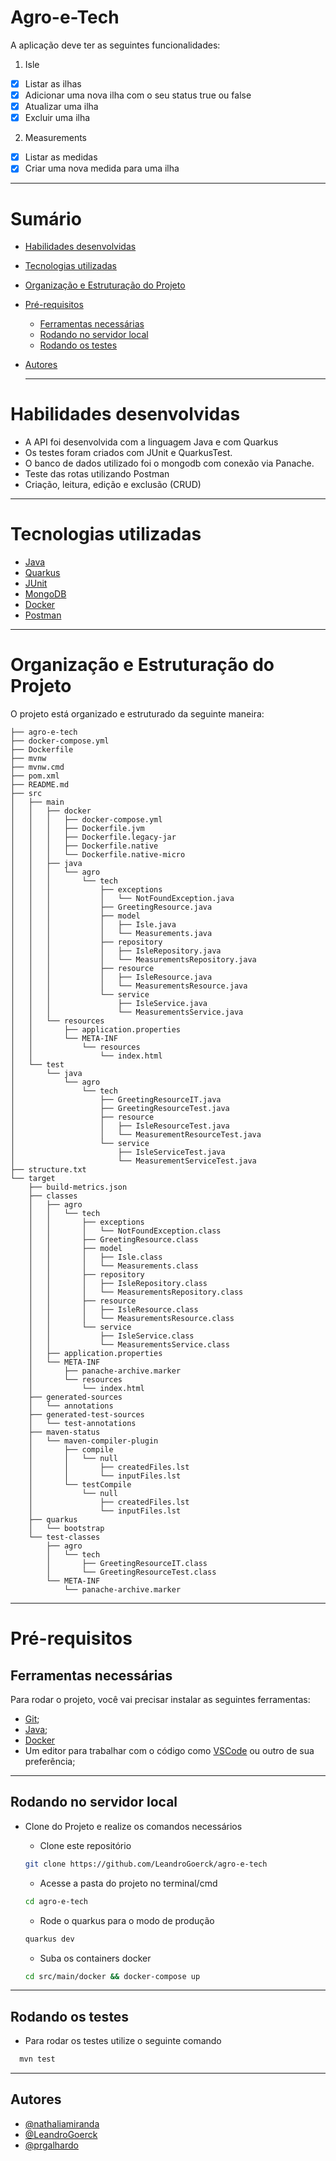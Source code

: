 # Agro-e-Tech

A aplicação deve ter as seguintes funcionalidades:
1. Isle
  - [x] Listar as ilhas
  - [x] Adicionar uma nova ilha com o seu status true ou false
  - [x] Atualizar uma ilha
  - [x] Excluir uma ilha

2. Measurements
  - [x] Listar as medidas
  - [x] Criar uma nova medida para uma ilha

---

# Sumário

- [Habilidades desenvolvidas](#habilidades-desenvolvidas)
- [Tecnologias utilizadas](#tecnologias-utilizadas)
- [Organização e Estruturação do Projeto](#organização-e-estruturação-do-projeto)
- [Pré-requisitos](#pré-requisitos)
  - [Ferramentas necessárias](#ferramentas-necessárias)
  - [Rodando no servidor local](#rodando-no-servidor-local)
  - [Rodando os testes](#rodando-os-testes)
- [Autores](#autores)

  ---

# Habilidades desenvolvidas

- A API foi desenvolvida com a linguagem Java e com Quarkus
- Os testes foram criados com JUnit e QuarkusTest.
- O banco de dados utilizado foi o mongodb com conexão via Panache.
- Teste das rotas utilizando Postman
- Criação, leitura, edição e exclusão (CRUD)

---

# Tecnologias utilizadas

- [Java](https://www.java.com/pt-BR/)
- [Quarkus](https://quarkus.io/)
- [JUnit](https://junit.org/junit5/)
- [MongoDB](https://www.mongodb.com/)
- [Docker](https://www.docker.com/)
- [Postman](https://www.postman.com/)

---

# Organização e Estruturação do Projeto

O projeto está organizado e estruturado da seguinte maneira:
```
├── agro-e-tech
├── docker-compose.yml
├── Dockerfile
├── mvnw
├── mvnw.cmd
├── pom.xml
├── README.md
├── src
│   ├── main
│   │   ├── docker
│   │   │   ├── docker-compose.yml
│   │   │   ├── Dockerfile.jvm
│   │   │   ├── Dockerfile.legacy-jar
│   │   │   ├── Dockerfile.native
│   │   │   └── Dockerfile.native-micro
│   │   ├── java
│   │   │   └── agro
│   │   │       └── tech
│   │   │           ├── exceptions
│   │   │           │   └── NotFoundException.java
│   │   │           ├── GreetingResource.java
│   │   │           ├── model
│   │   │           │   ├── Isle.java
│   │   │           │   └── Measurements.java
│   │   │           ├── repository
│   │   │           │   ├── IsleRepository.java
│   │   │           │   └── MeasurementsRepository.java
│   │   │           ├── resource
│   │   │           │   ├── IsleResource.java
│   │   │           │   └── MeasurementsResource.java
│   │   │           └── service
│   │   │               ├── IsleService.java
│   │   │               └── MeasurementsService.java
│   │   └── resources
│   │       ├── application.properties
│   │       └── META-INF
│   │           └── resources
│   │               └── index.html
│   └── test
│       └── java
│           └── agro
│               └── tech
│                   ├── GreetingResourceIT.java
│                   ├── GreetingResourceTest.java
│                   ├── resource
│                   │   ├── IsleResourceTest.java
│                   │   └── MeasurementResourceTest.java
│                   └── service
│                       ├── IsleServiceTest.java
│                       └── MeasurementServiceTest.java
├── structure.txt
└── target
    ├── build-metrics.json
    ├── classes
    │   ├── agro
    │   │   └── tech
    │   │       ├── exceptions
    │   │       │   └── NotFoundException.class
    │   │       ├── GreetingResource.class
    │   │       ├── model
    │   │       │   ├── Isle.class
    │   │       │   └── Measurements.class
    │   │       ├── repository
    │   │       │   ├── IsleRepository.class
    │   │       │   └── MeasurementsRepository.class
    │   │       ├── resource
    │   │       │   ├── IsleResource.class
    │   │       │   └── MeasurementsResource.class
    │   │       └── service
    │   │           ├── IsleService.class
    │   │           └── MeasurementsService.class
    │   ├── application.properties
    │   └── META-INF
    │       ├── panache-archive.marker
    │       └── resources
    │           └── index.html
    ├── generated-sources
    │   └── annotations
    ├── generated-test-sources
    │   └── test-annotations
    ├── maven-status
    │   └── maven-compiler-plugin
    │       ├── compile
    │       │   └── null
    │       │       ├── createdFiles.lst
    │       │       └── inputFiles.lst
    │       └── testCompile
    │           └── null
    │               ├── createdFiles.lst
    │               └── inputFiles.lst
    ├── quarkus
    │   └── bootstrap
    └── test-classes
        ├── agro
        │   └── tech
        │       ├── GreetingResourceIT.class
        │       └── GreetingResourceTest.class
        └── META-INF
            └── panache-archive.marker
```
---

# Pré-requisitos

## Ferramentas necessárias

Para rodar o projeto, você vai precisar instalar as seguintes ferramentas:
 - [Git](https://git-scm.com);
 - [Java](https://www.java.com/pt-BR/);
 - [Docker](https://www.docker.com/)
 - Um editor para trabalhar com o código como [VSCode](https://code.visualstudio.com/) ou outro de sua preferência;

---

## Rodando no servidor local

 - Clone do Projeto e realize os comandos necessários

    - Clone este repositório
    ```bash
    git clone https://github.com/LeandroGoerck/agro-e-tech
    ```

    - Acesse a pasta do projeto no terminal/cmd
    ```bash
    cd agro-e-tech
    ```

    - Rode o quarkus para o modo de produção
    ```bash
    quarkus dev
    ```

    - Suba os containers docker
    ```bash
    cd src/main/docker && docker-compose up
    ```
  
  ---

## Rodando os testes

  - Para rodar os testes utilize o seguinte comando

  ```bash
    mvn test
  ```

---

## Autores

- [@nathaliamiranda](https://github.com/nathaliamiranda)
- [@LeandroGoerck](https://www.github.com/LeandroGoerck)
- [@prgalhardo](https://www.github.com/prgalhardo)